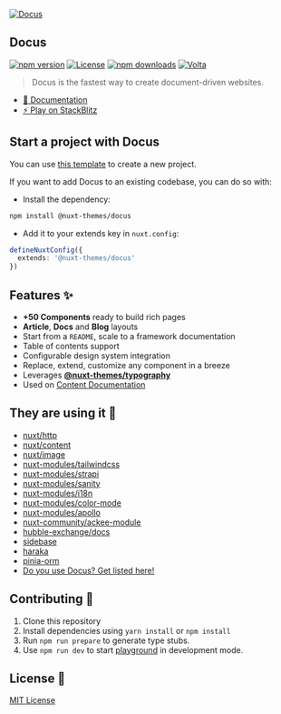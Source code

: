 [![Docus](https://user-images.githubusercontent.com/904724/194751054-9a267ea6-be9d-420b-9935-c76bf30baaf3.png)](https://docus.dev)

## Docus

[![npm version][npm-version-src]][npm-version-href]
[![License][license-src]][license-href]
[![npm downloads][npm-downloads-src]][npm-downloads-href]
[![Volta][volta-src]][volta-href]

> Docus is the fastest way to create document-driven websites.

- [📄 Documentation](https://docus.dev)
- [⚡️ Play on StackBlitz](https://stackblitz.com/github/nuxt-themes/docus-starter)

## Start a project with Docus

You can use [this template](https://github.com/nuxt-themes/docus-starter) to create a new project.

If you want to add Docus to an existing codebase, you can do so with:

- Install the dependency:

```bash
npm install @nuxt-themes/docus
```

- Add it to your extends key in `nuxt.config`:

```ts
defineNuxtConfig({
  extends: '@nuxt-themes/docus'
})
```

## Features ✨

- **+50 Components** ready to build rich pages
- **Article**, **Docs** and **Blog** layouts
- Start from a `README`, scale to a framework documentation
- Table of contents support
- Configurable design system integration
- Replace, extend, customize any component in a breeze
- Leverages [**@nuxt-themes/typography**](https://github.com/nuxt-themes/typography)
- Used on [Content Documentation](https://content.nuxtjs.org)

## They are using it 🎨

- [nuxt/http](https://github.com/nuxt/http)
- [nuxt/content](https://github.com/nuxt/content)
- [nuxt/image](https://github.com/nuxt/image)
- [nuxt-modules/tailwindcss](https://github.com/nuxt-modules/tailwindcss)
- [nuxt-modules/strapi](https://github.com/nuxt-modules/strapi)
- [nuxt-modules/sanity](https://github.com/nuxt-modules/sanity)
- [nuxt-modules/i18n](https://github.com/nuxt-modules/i18n)
- [nuxt-modules/color-mode](https://github.com/nuxt-modules/color-mode)
- [nuxt-modules/apollo](https://github.com/nuxt-modules/apollo)
- [nuxt-community/ackee-module](https://github.com/nuxt-community/ackee-module)
- [hubble-exchange/docs](https://github.com/hubble-exchange/docs)
- [sidebase](https://sidebase.io)
- [haraka](https://github.com/haraka/haraka.github.io)
- [pinia-orm](https://github.com/CodeDredd/pinia-orm)
- [Do you use Docus? Get listed here!](https://github.com/nuxt-themes/docus/issues/713)

## Contributing 🙏

1. Clone this repository
2. Install dependencies using `yarn install` or `npm install`
3. Run `npm run prepare` to generate type stubs.
4. Use `npm run dev` to start [playground](./playground) in development mode.

## License 📎

[MIT License](./LICENSE)

<!-- Badges -->
[npm-version-src]: https://img.shields.io/npm/v/@nuxt-themes/docus/latest.svg?style=flat&colorA=18181B&colorB=28CF8D
[npm-version-href]: https://npmjs.com/package/@nuxt-themes/docus

[npm-downloads-src]: https://img.shields.io/npm/dt/@nuxt-themes/docus.svg?style=flat&colorA=18181B&colorB=28CF8D
[npm-downloads-href]: https://npmjs.com/package/@nuxt-themes/docus

[license-src]: https://img.shields.io/github/license/nuxt-themes/docus.svg?style=flat&colorA=18181B&colorB=28CF8D
[license-href]: https://github.com/nuxt-themes/docus/blob/main/LICENSE

[volta-src]: https://user-images.githubusercontent.com/904724/209143798-32345f6c-3cf8-4e06-9659-f4ace4a6acde.svg
[volta-href]: https://volta.net/nuxt-themes/docus?utm_source=readme_docus
